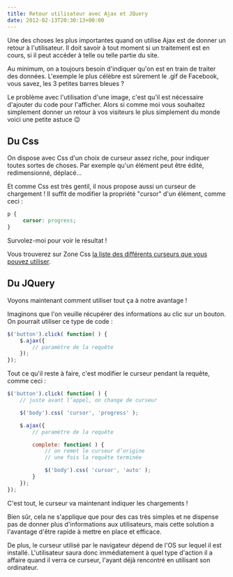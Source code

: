 ```yaml
---
title: Retour utilisateur avec Ajax et JQuery
date: 2012-02-13T20:30:13+00:00
---
```


Une des choses les plus importantes quand on utilise Ajax est de donner un retour à l'utilisateur. Il doit savoir à tout moment si un traitement est en cours, si il peut accéder à telle ou telle partie du site.

Au minimum, on a toujours besoin d'indiquer qu'on est en train de traiter des données. L'exemple le plus célèbre est sûrement le .gif de Facebook, vous savez, les 3 petites barres bleues ?

Le problème avec l'utilisation d'une image, c'est qu'il est nécessaire d'ajouter du code pour l'afficher. Alors si comme moi vous souhaitez simplement donner un retour à vos visiteurs le plus simplement du monde voici une petite astuce 😉

## Du Css

On dispose avec Css d'un choix de curseur assez riche, pour indiquer toutes sortes de choses. Par exemple qu'un élément peut être édité, redimensionné, déplacé...

Et comme Css est très gentil, il nous propose aussi un curseur de chargement ! Il suffit de modifier la propriété "cursor" d'un élément, comme ceci :

```css
p {
     cursor: progress;
}
```

Survolez-moi pour voir le résultat !

Vous trouverez sur Zone Css [la liste des différents curseurs que vous pouvez utiliser](http://www.zonecss.fr/style_css/feuille_css_cursor.html).

## Du JQuery

Voyons maintenant comment utiliser tout ça à notre avantage !

Imaginons que l'on veuille récupérer des informations au clic sur un bouton. On pourrait utiliser ce type de code :

```javascript
$('button').click( function( ) {
	$.ajax({
		// paramètre de la requête
	});
});
```

Tout ce qu'il reste à faire, c'est modifier le curseur pendant la requête, comme ceci :

```javascript
$('button').click( function( ) {
	// juste avant l’appel, on change de curseur

	$('body').css( 'cursor', 'progress' );

	$.ajax({
		// paramètre de la requête

		complete: function( ) {
			// on remet le curseur d’origine
			// une fois la requête terminée

			$('body').css( 'cursor', 'auto' ); 
		}
	});
});
```

C'est tout, le curseur va maintenant indiquer les chargements !

Bien sûr, cela ne s'applique que pour des cas très simples et ne dispense pas de donner plus d'informations aux utilisateurs, mais cette solution a l'avantage d'être rapide à mettre en place et efficace.

De plus, le curseur utilisé par le navigateur dépend de l'OS sur lequel il est installé. L'utilisateur saura donc immédiatement à quel type d'action il a affaire quand il verra ce curseur, l'ayant déjà rencontré en utilisant son ordinateur.